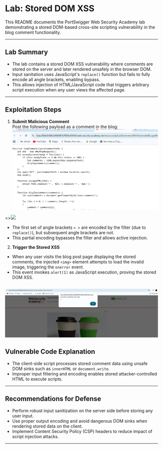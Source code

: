 
# Lab: Stored DOM XSS

This README documents the PortSwigger Web Security Academy lab demonstrating a stored DOM-based cross-site scripting vulnerability in the blog comment functionality.

---

## Lab Summary

- The lab contains a stored DOM XSS vulnerability where comments are stored on the server and later rendered unsafely in the browser DOM.
- Input sanitation uses JavaScript's `replace()` function but fails to fully encode all angle brackets, enabling bypass.
- This allows injection of HTML/JavaScript code that triggers arbitrary script execution when any user views the affected page.

---

## Exploitation Steps

1. **Submit Malicious Comment**  
   Post the following payload as a comment in the blog:
![image](https://github.com/galvin10/Portswigger-labs/blob/096e1a4ed856289a6b238ba0debd67f2d70abf4c/DOM-XSS/Stored%20DOM%20XSS/screenshot/Screenshot%202025-10-04%20140931.png)

<><img src=1 onerror=alert(1)>

- The first set of angle brackets `< >` are encoded by the filter (due to `replace()`), but subsequent angle brackets are not.
- This partial encoding bypasses the filter and allows active injection.

2. **Trigger the Stored XSS**  
- When any user visits the blog post page displaying the stored comments, the injected `<img>` element attempts to load the invalid image, triggering the `onerror` event.
- This event invokes `alert(1)` as JavaScript execution, proving the stored DOM XSS.

![image](https://github.com/galvin10/Portswigger-labs/blob/096e1a4ed856289a6b238ba0debd67f2d70abf4c/DOM-XSS/Stored%20DOM%20XSS/screenshot/Screenshot%202025-10-04%20140905.png)
---

## Vulnerable Code Explanation

- The client-side script processes stored comment data using unsafe DOM sinks such as `innerHTML` or `document.write`.
- Improper input filtering and encoding enables stored attacker-controlled HTML to execute scripts.

---

## Recommendations for Defense

- Perform robust input sanitization on the server side before storing any user input.
- Use proper output encoding and avoid dangerous DOM sinks when rendering stored data on the client.
- Implement Content Security Policy (CSP) headers to reduce impact of script injection attacks.

---

